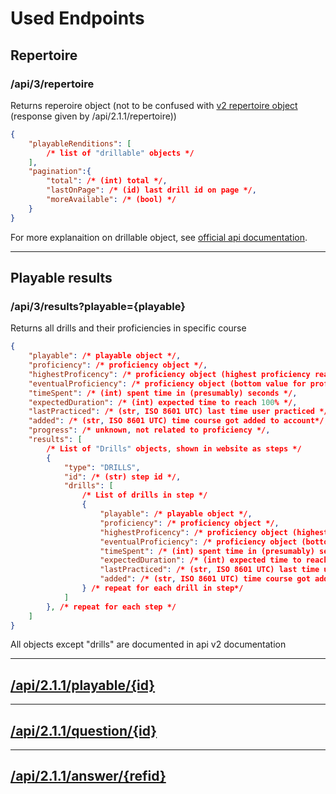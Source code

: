 # Used Endpoints
## Repertoire
### /api/3/repertoire
Returns reperoire object (not to be confused with [v2 repertoire object](https://www.drillster.com/info/developers/api/2.1.1/objects/drillables) (response given by /api/2.1.1/repertoire))
```json
{
    "playableRenditions": [
        /* list of "drillable" objects */
    ],
    "pagination":{
        "total": /* (int) total */,
        "lastOnPage": /* (id) last drill id on page */,
        "moreAvailable": /* (bool) */
    }
}
```
For more explanaition on drillable object, see [official api documentation](https://www.drillster.com/info/developers/api/2.1.1/objects/drillable).

---
## Playable results
### /api/3/results?playable={playable}
Returns all drills and their proficiencies in specific course
```json
{
    "playable": /* playable object */,
    "proficiency": /* proficiency object */,
    "highestProficency": /* proficiency object (highest proficiency reached) */,
    "eventualProficiency": /* proficiency object (bottom value for proficiency after a while)*/,
    "timeSpent": /* (int) spent time in (presumably) seconds */,
    "expectedDuration": /* (int) expected time to reach 100% */,
    "lastPracticed": /* (str, ISO 8601 UTC) last time user practiced */,
    "added": /* (str, ISO 8601 UTC) time course got added to account*/,
    "progress": /* unknown, not related to proficiency */,
    "results": [
        /* List of "Drills" objects, shown in website as steps */
        {
            "type": "DRILLS",
            "id": /* (str) step id */,
            "drills": [
                /* List of drills in step */
                {
                    "playable": /* playable object */,
                    "proficiency": /* proficiency object */,
                    "highestProficency": /* proficiency object (highest proficiency reached) */,
                    "eventualProficiency": /* proficiency object (bottom value for proficiency after a while)*/,
                    "timeSpent": /* (int) spent time in (presumably) seconds */,
                    "expectedDuration": /* (int) expected time to reach 100% */,
                    "lastPracticed": /* (str, ISO 8601 UTC) last time user practiced */,
                    "added": /* (str, ISO 8601 UTC) time course got added to account*/
                } /* repeat for each drill in step*/
            ]
        }, /* repeat for each step */
    ]
}
```
All objects except "drills" are documented in api v2 documentation

---
## [/api/2.1.1/playable/{id}](https://www.drillster.com/info/developers/api/2.1.1/endpoints/get-playable)
---
## [/api/2.1.1/question/{id}](https://www.drillster.com/info/developers/api/2.1.1/endpoints/get-question)
---
## [/api/2.1.1/answer/{refid}](https://www.drillster.com/info/developers/api/2.1.1/endpoints/put-answer)